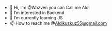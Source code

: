 - 👋 Hi, I’m @Wazven you can Call me Aldi
- 👀 I’m interested in Backend
- 🌱 I’m currently learning JS
- 📫 How to reach me @Aldikuzkuz55@gmail.com

